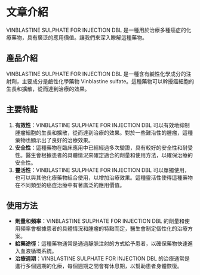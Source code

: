 # 文章介紹
VINBLASTINE SULPHATE FOR INJECTION DBL 是一種用於治療多種癌症的化療藥物，具有廣泛的應用價值。讓我們來深入瞭解這種藥物。
## 產品介紹
VINBLASTINE SULPHATE FOR INJECTION DBL 是一種含有鹼性化學成分的注射劑，主要成分是鹼性化學藥物 Vinblastine sulfate。這種藥物可以幹擾癌細胞的生長和擴散，從而達到治療的效果。
## 主要特點
1. **有效性**：VINBLASTINE SULPHATE FOR INJECTION DBL 可以有效地抑制腫瘤細胞的生長和擴散，從而達到治療的效果。對於一些難治性的腫瘤，這種藥物也顯示出了良好的治療效果。
2. **安全性**：這種藥物在臨床應用中已經經過多次驗證，具有較好的安全性和耐受性。醫生會根據患者的具體情況來確定適合的劑量和使用方法，以確保治療的安全性。
3. **靈活性**：VINBLASTINE SULPHATE FOR INJECTION DBL 可以單獨使用，也可以與其他化療藥物組合使用，以增加治療效果。這種靈活性使得這種藥物在不同類型的癌症治療中有著廣泛的應用價值。
## 使用方法
- **劑量和頻率**：VINBLASTINE SULPHATE FOR INJECTION DBL 的劑量和使用頻率會根據患者的具體情況和腫瘤的特點而定，醫生會制定個性化的治療方案。
- **給藥途徑**：這種藥物通常是通過靜脈注射的方式給予患者，以確保藥物快速進入血液循環系統。
- **治療週期**：VINBLASTINE SULPHATE FOR INJECTION DBL 的治療通常是進行多個週期的化療，每個週期之間會有休息期，以幫助患者身體恢復。